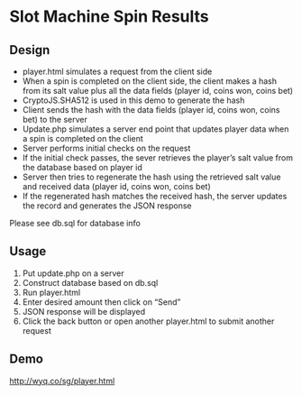 # Slot Machine Spin Results

## Design

- player.html simulates a request from the client side
- When a spin is completed on the client side, the client makes a hash from its salt value plus all the data fields (player id, coins won, coins bet)
- CryptoJS.SHA512 is used in this demo to generate the hash
- Client sends the hash with the data fields (player id, coins won, coins bet) to the server
- Update.php simulates a server end point that updates player data when a spin is completed on the client
- Server performs initial checks on the request
- If the initial check passes, the sever retrieves the player’s salt value from the database based on player id
- Server then tries to regenerate the hash using the retrieved salt value and received data (player id, coins won, coins bet)
- If the regenerated hash matches the received hash, the server updates the record and generates the JSON response

Please see db.sql for database info

## Usage

1. Put update.php on a server
2. Construct database based on db.sql
3. Run player.html
4. Enter desired amount then click on “Send”
5. JSON response will be displayed
6. Click the back button or open another player.html to submit another request

## Demo 

http://wyq.co/sg/player.html